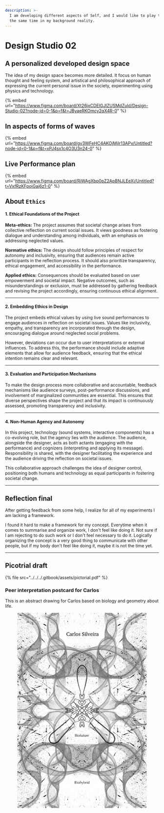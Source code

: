 ```yaml
---
description: >-
  I am developing different aspects of Self, and I would like to play them at
  the same time in my background reality.
---
```


# Design Studio 02

## A personalized developed design space

The idea of my design space becomes more detailed. It focus on human thought and feeling system, and artistical and philosophical approach of expressing the current personal issue in the society, experimenting using physics and technology.

{% embed url="https://www.figma.com/board/Xt26jxCDElGJIZUSMdZuld/Design-Studio-02?node-id=0-1&p=f&t=JByaeRKOmcy2qX4R-0" %}

## In aspects of forms of waves

{% embed url="https://www.figma.com/board/gy3WFeHC4AKOjMjIr13APv/Untitled?node-id=0-1&p=f&t=xPJ4sx1c4O3U3n24-0" %}

## Live Performance plan

{% embed url="https://www.figma.com/board/RiWAgXbp0pZ2ApBNJLEeXi/Untitled?t=VxfRzKFpojGaj6z1-0" %}



## About `Ethics`

#### 1. **Ethical Foundations of the Project**

**Meta-ethics:** The project assumes that societal change arises from collective reflection on current social issues. It views goodness as fostering dialogue and understanding among individuals, with an emphasis on addressing neglected values.

**Normative ethics:** The design should follow principles of respect for autonomy and inclusivity, ensuring that audiences remain active participants in the reflection process. It should also prioritize transparency, ethical engagement, and accessibility in the performance.

**Applied ethics:** Consequences should be evaluated based on user empowerment and societal impact. Negative outcomes, such as misunderstandings or exclusion, must be addressed by gathering feedback and revising the project accordingly, ensuring continuous ethical alignment.

***

#### 2. **Embedding Ethics in Design**

The project embeds ethical values by using live sound performances to engage audiences in reflection on societal issues. Values like inclusivity, empathy, and transparency are incorporated through the design, encouraging dialogue around neglected social problems.

However, deviations can occur due to user interpretations or external influences. To address this, the performance should include adaptive elements that allow for audience feedback, ensuring that the ethical intention remains clear and relevant.

***

#### 3. **Evaluation and Participation Mechanisms**

To make the design process more collaborative and accountable, feedback mechanisms like audience surveys, post-performance discussions, and involvement of marginalized communities are essential. This ensures that diverse perspectives shape the project and that its impact is continuously assessed, promoting transparency and inclusivity.

***

#### 4. **Non-Human Agency and Autonomy**

In this project, technology (sound systems, interactive components) has a co-evolving role, but the agency lies with the audience. The audience, alongside the designer, acts as both actants (engaging with the performance) and cognizers (interpreting and applying its message). Responsibility is shared, with the designer facilitating the experience and the audience driving the reflection on societal issues.

This collaborative approach challenges the idea of designer control, positioning both humans and technology as equal participants in fostering societal change.

***

## Reflection final

After getting feedback from some help, I realize for all of my experiments I am lacking a framework.

I found it hard to make a framework for my concept. Everytime when it comes to summarise and organize work, I don't feel like doing it. Not sure if I am rejecting to do such work or I don't feel necessary to do it. Logically organizing the concept is a very good thing to communicate with other people, but if my body don't feel like doing it, maybe it is not the time yet.

***

## Picotrial draft

{% file src="../../../.gitbook/assets/pictorial.pdf" %}

### Peer interpretation postcard for Carlos

This is an abstract drawing for Carlos based on biology and geometry about life.

<figure><img src="../../../.gitbook/assets/carlos.jpg" alt=""><figcaption></figcaption></figure>
